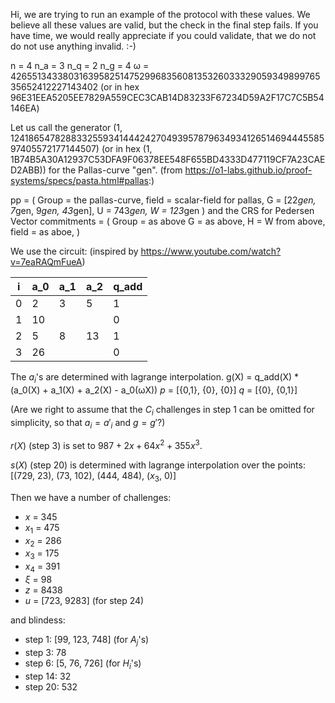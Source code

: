 Hi, we are trying to run an example of the protocol with these values. We believe all these values
are valid, but the check in the final step fails. If you have time, we would really appreciate if 
you could validate, that we do not do not use anything invalid. :-)

n = 4
n_a = 3
n_q = 2
n_g = 4
ω = 4265513433803163958251475299683560813532603332905934989976535652412227143402
(or in hex 96E31EEA5205EE7829A559CEC3CAB14D83233F67234D59A2F17C7C5B54146EA)

Let us call the generator
(1, 12418654782883325593414442427049395787963493412651469444558597405572177144507)
(or in hex  (1, 1B74B5A30A12937C53DFA9F06378EE548F655BD4333D477119CF7A23CAED2ABB))
for the Pallas-curve "gen".
(from https://o1-labs.github.io/proof-systems/specs/pasta.html#pallas:)

pp = (
   Group = the pallas-curve,
   field = scalar-field for pallas,
   G = [22*gen, 7*gen, 9*gen, 43*gen],
   U = 743*gen,
   W = 123*gen
)
and the CRS for Pedersen Vector commitments = (
   Group = as above
   G = as above,
   H = W from above,
   field = as aboe,
)

We use the circuit: (inspired by https://www.youtube.com/watch?v=7eaRAQmFueA)
 
| i | a_0 | a_1 | a_2 | q_add |
|---|-----|-----|-----|-------|
| 0 | 2   | 3   | 5   | 1     |
| 1 | 10  |     |     | 0     |
| 2 | 5   | 8   | 13  | 1     |
| 3 | 26  |     |     | 0     |

The $a_i$'s are determined with lagrange interpolation.
g(X) = q_add(X) * (a_0(X) + a_1(X) + a_2(X) - a_0(ωX))
*p* = [{0,1}, {0}, {0}]
*q* = [{0}, {0,1}]

(Are we right to assume that the $C_i$ challenges in step 1 can be omitted
for simplicity, so that $a_i = a'_i$ and $g = g'$?)

$r(X)$ (step 3) is set to $987 + 2x + 64x^2 + 355x^3$.

$s(X)$ (step 20) is determined with lagrange interpolation over the points:
[(729, 23), (73, 102), (444, 484), ($x_3$, 0)]

Then we have a number of challenges:

* $x$ = 345
* $x_1$ = 475
* $x_2$ = 286
* $x_3$ = 175
* $x_4$ = 391
* $\xi$ = 98
* $z$ = 8438
* $u$ = [723, 9283] (for step 24)

and blindess:

* step 1: [99, 123, 748] (for $A_j$'s)
* step 3: 78
* step 6: [5, 76, 726] (for $H_i$'s)
* step 14: 32
* step 20: 532
